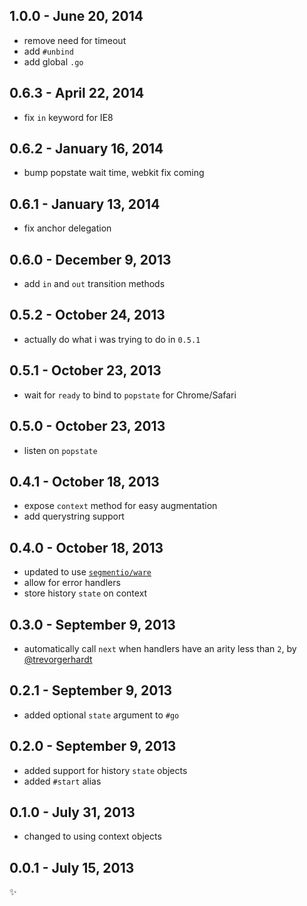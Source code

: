 
1.0.0 - June 20, 2014
---------------------
* remove need for timeout
* add `#unbind`
* add global `.go`

0.6.3 - April 22, 2014
----------------------
* fix `in` keyword for IE8

0.6.2 - January 16, 2014
------------------------
* bump popstate wait time, webkit fix coming

0.6.1 - January 13, 2014
------------------------
* fix anchor delegation

0.6.0 - December 9, 2013
------------------------
* add `in` and `out` transition methods

0.5.2 - October 24, 2013
------------------------
* actually do what i was trying to do in `0.5.1`

0.5.1 - October 23, 2013
------------------------
* wait for `ready` to bind to `popstate` for Chrome/Safari

0.5.0 - October 23, 2013
------------------------
* listen on `popstate`

0.4.1 - October 18, 2013
------------------------
* expose `context` method for easy augmentation
* add querystring support

0.4.0 - October 18, 2013
------------------------
* updated to use [`segmentio/ware`](https://github.com/segmentio/ware)
* allow for error handlers
* store history `state` on context

0.3.0 - September 9, 2013
-------------------------
* automatically call `next` when handlers have an arity less than `2`, by [@trevorgerhardt](https://github.com/trevorgerhardt)

0.2.1 - September 9, 2013
-------------------------
* added optional `state` argument to `#go`

0.2.0 - September 9, 2013
-------------------------
* added support for history `state` objects
* added `#start` alias

0.1.0 - July 31, 2013
---------------------
* changed to using context objects

0.0.1 - July 15, 2013
---------------------
:sparkles: